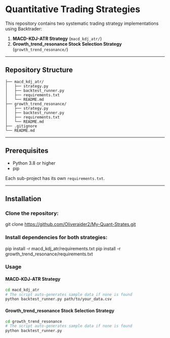 # Quantitative Trading Strategies

This repository contains two systematic trading strategy implementations using Backtrader:

1. **MACD-KDJ-ATR Strategy** (`macd_kdj_atr/`)
2. **Growth_trend_resonance Stock Selection Strategy** (`growth_trend_resonance/`)

---

## Repository Structure


```text
├── macd_kdj_atr/
│   ├── strategy.py
│   ├── backtest_runner.py
│   ├── requirements.txt
│   └── README.md
├── growth_trend_resonance/
│   ├── strategy.py
│   ├── backtest_runner.py
│   ├── requirements.txt
│   └── README.md
├── .gitignore
└── README.md
```
---

## Prerequisites

- Python 3.8 or higher  
- pip

Each sub-project has its own `requirements.txt`.

---

## Installation

### Clone the repository:

git clone https://github.com/Oliveraider2/My-Quant-Strates.git 

### Install dependencies for both strategies:

pip install -r macd_kdj_atr/requirements.txt
pip install -r growth_trend_resonance/requirements.txt

### Usage

#### MACD‑KDJ‑ATR Strategy
```bash
cd macd_kdj_atr
# The script auto‑generates sample data if none is found
python backtest_runner.py path/to/your_data.csv
```

#### Growth_trend_resonance Stock Selection Strategy
```bash
cd growth_trend_resonance
# The script auto-generates sample data if none is found
python backtest_runner.py
```

